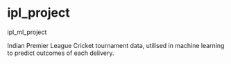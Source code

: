 # ipl_project
ipl_ml_project

Indian Premier League Cricket tournament data, utilised in machine learning to predict outcomes of each delivery.

